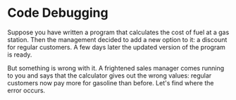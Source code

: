 # Code Debugging


Suppose you have written a program that calculates the cost of fuel at a gas station. Then the management decided to add a new option to it: a discount for regular customers. A few days later the updated version of the program is ready.

But something is wrong with it. A frightened sales manager comes running to you and says that the calculator gives out the wrong values: regular customers now pay more for gasoline than before. Let's find where the error occurs.
